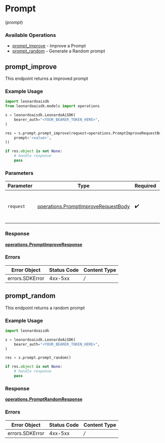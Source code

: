 # Prompt
(*prompt*)

### Available Operations

* [prompt_improve](#prompt_improve) - Improve a Prompt
* [prompt_random](#prompt_random) - Generate a Random prompt

## prompt_improve

This endpoint returns a improved prompt

### Example Usage

```python
import leonardoaisdk
from leonardoaisdk.models import operations

s = leonardoaisdk.LeonardoAiSDK(
    bearer_auth="<YOUR_BEARER_TOKEN_HERE>",
)

res = s.prompt.prompt_improve(request=operations.PromptImproveRequestBody(
    prompt='<value>',
))

if res.object is not None:
    # handle response
    pass

```

### Parameters

| Parameter                                                                                  | Type                                                                                       | Required                                                                                   | Description                                                                                |
| ------------------------------------------------------------------------------------------ | ------------------------------------------------------------------------------------------ | ------------------------------------------------------------------------------------------ | ------------------------------------------------------------------------------------------ |
| `request`                                                                                  | [operations.PromptImproveRequestBody](../../models/operations/promptimproverequestbody.md) | :heavy_check_mark:                                                                         | The request object to use for the request.                                                 |


### Response

**[operations.PromptImproveResponse](../../models/operations/promptimproveresponse.md)**
### Errors

| Error Object    | Status Code     | Content Type    |
| --------------- | --------------- | --------------- |
| errors.SDKError | 4xx-5xx         | */*             |

## prompt_random

This endpoint returns a random prompt

### Example Usage

```python
import leonardoaisdk

s = leonardoaisdk.LeonardoAiSDK(
    bearer_auth="<YOUR_BEARER_TOKEN_HERE>",
)

res = s.prompt.prompt_random()

if res.object is not None:
    # handle response
    pass

```


### Response

**[operations.PromptRandomResponse](../../models/operations/promptrandomresponse.md)**
### Errors

| Error Object    | Status Code     | Content Type    |
| --------------- | --------------- | --------------- |
| errors.SDKError | 4xx-5xx         | */*             |
